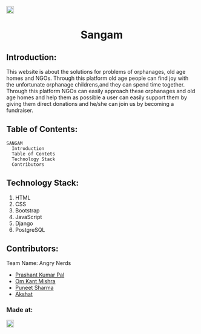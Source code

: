 <a href="https://hack36.com"> <img src="http://bit.ly/BuiltAtHack36" height=20px> </a>

<h1 align="center">Sangam</h1>

## Introduction:

   This website is about the solutions for problems of orphanages, old age homes and NGOs. 
   Through this platform old age people can find joy with the unfortunate orphanage childrens,and they can spend time together.
   Through this platform NGOs can easily approach these orphanages and old age homes and help them as possible a user
   can easily support them by giving them direct donations and he/she can join us by becoming a fundraiser.

## Table of Contents:

    SANGAM
      Introduction
      Table of Contets
      Technology Stack
      Contributors

## Technology Stack:

  1) HTML
  2) CSS
  3) Bootstrap
  4) JavaScript
  5) Django
  6) PostgreSQL


## Contributors:

Team Name: Angry Nerds

* [Prashant Kumar Pal](https://github.com/prashant19may)
* [Om Kant Mishra](https://github.com/om-12)
* [Puneet Sharma](https://github.com/usernameofPuneet)
* [Akshat](https://github.com/Aksxhator1660)


### Made at:
<a href="https://hack36.com"> <img src="http://bit.ly/BuiltAtHack36" height=20px> </a>
